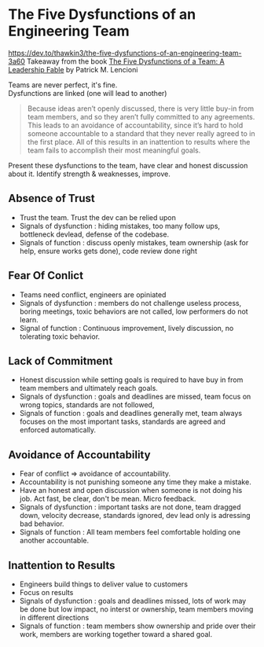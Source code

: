 # The Five Dysfunctions of an Engineering Team

https://dev.to/thawkin3/the-five-dysfunctions-of-an-engineering-team-3a60
Takeaway from the book [The Five Dysfunctions of a Team: A Leadership Fable](https://www.amazon.fr/Five-Dysfunctions-Team-Leadership-Fable/dp/0787960756) by Patrick M. Lencioni

Teams are never perfect, it's fine.  
Dysfunctions are linked (one will lead to another)

> Because ideas aren’t openly discussed, there is very little buy-in from team members, and so they aren’t fully committed to any agreements. This leads to an avoidance of accountability, since it’s hard to hold someone accountable to a standard that they never really agreed to in the first place. All of this results in an inattention to results where the team fails to accomplish their most meaningful goals.

Present these dysfunctions to the team, have clear and honest discussion about it. Identify strength & weaknesses, improve.

## Absence of Trust

* Trust the team. Trust the dev can be relied upon
* Signals of dysfunction : hiding mistakes, too many follow ups, bottleneck devlead, defense of the codebase.
* Signals of function : discuss openly mistakes, team ownership (ask for help, ensure works gets done), code review done right

## Fear Of Conlict

* Teams need conflict, engineers are opiniated
* Signals of dysfunction : members do not challenge useless process, boring meetings, toxic behaviors are not called, low performers do not learn.
* Signal of function : Continuous improvement, lively discussion, no tolerating toxic behavior.

## Lack of Commitment

* Honest discussion while setting goals is required to have buy in from team members and ultimately reach goals.
* Signals of dysfunction : goals and deadlines are missed, team focus on wrong topics, standards are not followed, 
* Signals of function : goals and deadlines generally met, team always focuses on the most important tasks, standards are agreed and enforced automatically.

## Avoidance of Accountability

* Fear of conflict => avoidance of accountability.
* Accountability is not punishing someone any time they make a mistake.
* Have an honest and open discussion when someone is not doing his job. Act fast, be clear, don't be mean. Micro feedback.
* Signals of dysfunction : important tasks are not done, team dragged down, velocity decrease, standards ignored, dev lead only is adressing bad behavior.
* Signals of function : All team members feel comfortable holding one another accountable.

## Inattention to Results

* Engineers build things to deliver value to customers
* Focus on results
* Signals of dysfunction : goals and deadlines missed, lots of work may be done but low impact, no interst or ownership, team members moving in different directions
* Signals of function : team members show ownership and pride over their work, members are working together toward a shared goal.
